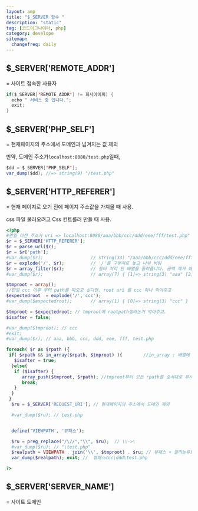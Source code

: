 ```yaml
---
layout: amp
title: "$_SERVER 함수 "
description: "static"
tag: [코드이그나이터, php]
category: develope
sitemap:
  changefreq: daily
---
```


## $_SERVER['REMOTE_ADDR']
= 사이트 접속한 사용자
```java
if($_SERVER['REMOTE_ADDR'] != 회사아이피) {
  echo " 서비스 중 입니다.";
  exit;
}
```

## $_SERVER['PHP_SELF']
= 현재페이지의 주소에서 도메인과 넘겨지는 값 제외

만약, 도메인 주소가`localhost:8080/test.php`일때,
```java
$dd = $_SERVER['PHP_SELF'];
var_dump($dd); //=> string(9) "/test.php"
```

## $_SERVER['HTTP_REFERER']
= 현재 페이지로 오기 전에 페이지 주소값을 가져올 때 사용.

css 파일 불러오려고 Css 컨트롤러 만들 때 사용.

```php
<?php
#만일 이전 주소가 uri => localhost:8080/aaa/bbb/ccc/ddd/eee/fff/test.php"
$r = $_SERVER['HTTP_REFERER'];
$r = parse_url($r);
$r = $r['path'];
#var_dump($r);					// string(33) "/aaa/bbb/ccc/ddd/eee/fff/test.php"
$r = explode('/', $r);			// '/'를 구분자로 놓고 나눠 버림
$r = array_filter($r);			// 필터 처리 된 배열을 돌려줍니다. 공백 제거 해주는 듯.
#var_dump($r);					// array(7) { [1]=> string(3) "aaa" [2]=> string(3) "bbb" [3]=> string(3) "ccc" [4]=> string(3) "ddd" [5]=> string(3) "eee" [6]=> string(3) "fff" [7]=> string(8) "test.php" }

$tmproot = array();
//만일 ccc 이후 부터 path를 따오고 싶다면. root uri 를 ccc 하나 박아주고
$expectedroot  = explode('/','ccc');
#var_dump($expectedroot);		// array(1) { [0]=> string(3) "ccc" }

$tmproot = $expectedroot; // tmproot에 rootpath잘라논거 박아주고.
$isafter = false;

#var_dump($tmproot); // ccc
#exit;
#var_dump($r); // aaa, bbb, ccc, ddd, eee, fff, test.php

foreach( $r as $rpath ){
 if( $rpath && in_array($rpath, $tmproot) ){		//in_array : 배열에 값이 있는지 확인합니다
   $isafter = true;
  }else{
   if ($isafter) {
      array_push($tmproot, $rpath); //tmproot부터 모든 rpath를 순서대로 푸시
      break;
   }
  }
 }
  $ru = $_SERVER['REQUEST_URI']; // 현재페이지의 주소에서 도메인 제외

  #var_dump($ru); // test.php


  define('VIEWPATH', '뷰패스');

  $ru = preg_replace("/\//","\\", $ru);  // \\->\
  #var_dump($ru); // "\test.php"
  $realpath = VIEWPATH . join('\\', $tmproot) . $ru; // 뷰패스 + 잘라논루트 + 나머지 패스
  var_dump($realpath); exit; //  뷰패스ccc\ddd\test.php

?>


```

## $_SERVER['SERVER_NAME']
= 사이트 도메인
